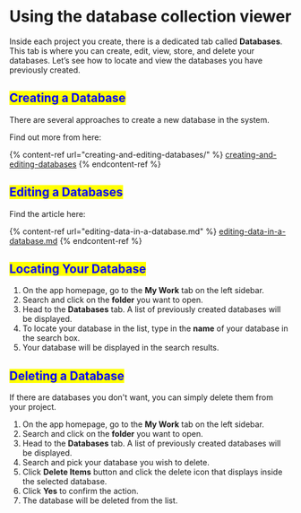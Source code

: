 # Using the database collection viewer

Inside each project you create, there is a dedicated tab called **Databases**. This tab is where you can create, edit, view, store, and delete your databases. Let’s see how to locate and view the databases you have previously created.

## <mark style="color:blue;">Creating a Database</mark>

There are several approaches to create a new database in the system.

Find out more from here:

{% content-ref url="creating-and-editing-databases/" %}
[creating-and-editing-databases](creating-and-editing-databases/)
{% endcontent-ref %}

## <mark style="color:blue;">Editing a Databases</mark>

Find the article here:

{% content-ref url="editing-data-in-a-database.md" %}
[editing-data-in-a-database.md](editing-data-in-a-database.md)
{% endcontent-ref %}

## <mark style="color:blue;">Locating Your Database</mark>

1. On the app homepage, go to the **My Work** tab on the left sidebar.
2. Search and click on the **folder** you want to open.
3. Head to the **Databases** tab. A list of previously created databases will be displayed.
4. To locate your database in the list, type in the **name** of your database in the search box.
5. Your database will be displayed in the search results.

## <mark style="color:blue;">Deleting a Database</mark>

If there are databases you don't want, you can simply delete them from your project.

1. On the app homepage, go to the **My Work** tab on the left sidebar.
2. Search and click on the **folder** you want to open.
3. Head to the **Databases** tab. A list of previously created databases will be displayed.
4. Search and pick your database you wish to delete.
5. Click **Delete Items** button and click the delete icon that displays inside the selected database.
6. Click **Yes** to confirm the action.
7. The database will be deleted from the list.
